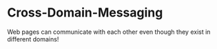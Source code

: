 # Cross-Domain-Messaging
Web pages can communicate with each other even though they exist in different domains!
